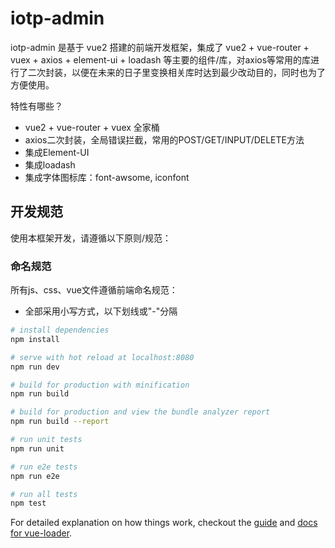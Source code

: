 # iotp-admin

iotp-admin 是基于 vue2 搭建的前端开发框架，集成了 vue2 + vue-router + vuex + axios + element-ui + loadash
等主要的组件/库，对axios等常用的库进行了二次封装，以便在未来的日子里变换相关库时达到最少改动目的，同时也为了方便使用。

特性有哪些？

* vue2 + vue-router + vuex 全家桶
* axios二次封装，全局错误拦截，常用的POST/GET/INPUT/DELETE方法
* 集成Element-UI
* 集成loadash
* 集成字体图标库：font-awsome, iconfont

## 开发规范

使用本框架开发，请遵循以下原则/规范：

### 命名规范

所有js、css、vue文件遵循前端命名规范：

* 全部采用小写方式，以下划线或"-"分隔


``` bash
# install dependencies
npm install

# serve with hot reload at localhost:8080
npm run dev

# build for production with minification
npm run build

# build for production and view the bundle analyzer report
npm run build --report

# run unit tests
npm run unit

# run e2e tests
npm run e2e

# run all tests
npm test
```

For detailed explanation on how things work, checkout the [guide](http://vuejs-templates.github.io/webpack/) and [docs for vue-loader](http://vuejs.github.io/vue-loader).
